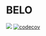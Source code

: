 # BELO
![](https://travis-ci.org/fac-17/BELO.svg?branch=master)
[![codecov](https://codecov.io/gh/fac-17/BELO/branch/master/graph/badge.svg)](https://codecov.io/gh/fac-17/BELO)
